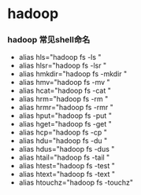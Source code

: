 # hadoop

### hadoop 常见shell命名
* alias hls="hadoop fs -ls "
* alias hlsr="hadoop fs -lsr "
* alias hmkdir="hadoop fs -mkdir "
* alias hmv="hadoop fs -mv "
* alias hcat="hadoop fs -cat "
* alias hrm="hadoop fs -rm "
* alias hrmr="hadoop fs -rmr "
* alias hput="hadoop fs -put "
* alias hget="hadoop fs -get "
* alias hcp="hadoop fs -cp "
* alias hdu="hadoop fs -du "
* alias hdus="hadoop fs -dus "
* alias htail="hadoop fs -tail "
* alias htest="hadoop fs -test "
* alias htext="hadoop fs -text "
* alias htouchz="hadoop fs -touchz"